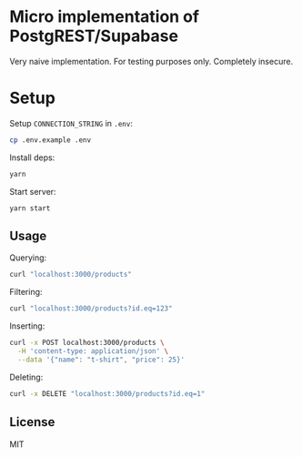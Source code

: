 # Micro implementation of PostgREST/Supabase

Very naive implementation. For testing purposes only. Completely insecure.

# Setup

Setup `CONNECTION_STRING` in  `.env`:

```bash
cp .env.example .env
```

Install deps:

```bash
yarn
```

Start server:

```
yarn start
```

## Usage

Querying:

```bash
curl "localhost:3000/products"
```

Filtering:

```bash
curl "localhost:3000/products?id.eq=123"
```

Inserting:

```bash
curl -x POST localhost:3000/products \
  -H 'content-type: application/json' \
  --data '{"name": "t-shirt", "price": 25}'
```

Deleting:

```bash
curl -x DELETE "localhost:3000/products?id.eq=1"
```

## License

MIT
